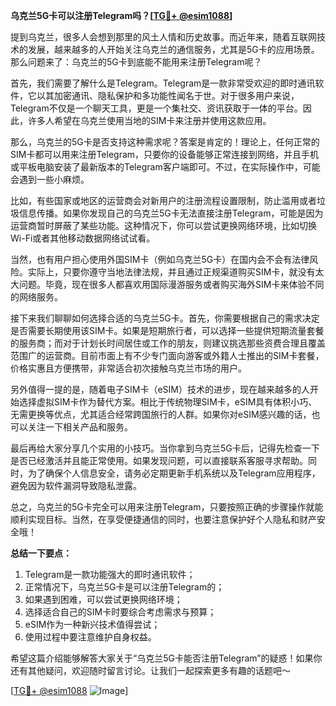 **乌克兰5G卡可以注册Telegram吗？[[TG💪+ @esim1088](https://t.me/s/esim1088)]**

提到乌克兰，很多人会想到那里的风土人情和历史故事。而近年来，随着互联网技术的发展，越来越多的人开始关注乌克兰的通信服务，尤其是5G卡的应用场景。那么问题来了：乌克兰的5G卡到底能不能用来注册Telegram呢？

首先，我们需要了解什么是Telegram。Telegram是一款非常受欢迎的即时通讯软件，它以其加密通讯、隐私保护和多功能性闻名于世。对于很多用户来说，Telegram不仅是一个聊天工具，更是一个集社交、资讯获取于一体的平台。因此，许多人希望在乌克兰使用当地的SIM卡来注册并使用这款应用。

那么，乌克兰的5G卡是否支持这种需求呢？答案是肯定的！理论上，任何正常的SIM卡都可以用来注册Telegram，只要你的设备能够正常连接到网络，并且手机或平板电脑安装了最新版本的Telegram客户端即可。不过，在实际操作中，可能会遇到一些小麻烦。

比如，有些国家或地区的运营商会对新用户的注册流程设置限制，防止滥用或者垃圾信息传播。如果你发现自己的乌克兰5G卡无法直接注册Telegram，可能是因为运营商暂时屏蔽了某些功能。这种情况下，你可以尝试更换网络环境，比如切换Wi-Fi或者其他移动数据网络试试看。

当然，也有用户担心使用外国SIM卡（例如乌克兰5G卡）在国内会不会有法律风险。实际上，只要你遵守当地法律法规，并且通过正规渠道购买SIM卡，就没有太大问题。毕竟，现在很多人都喜欢用国际漫游服务或者购买海外SIM卡来体验不同的网络服务。

接下来我们聊聊如何选择合适的乌克兰5G卡。首先，你需要根据自己的需求决定是否需要长期使用该SIM卡。如果是短期旅行者，可以选择一些提供短期流量套餐的服务商；而对于计划长时间居住或工作的朋友，则建议挑选那些资费合理且覆盖范围广的运营商。目前市面上有不少专门面向游客或外籍人士推出的SIM卡套餐，价格实惠且方便携带，非常适合初次接触乌克兰市场的用户。

另外值得一提的是，随着电子SIM卡（eSIM）技术的进步，现在越来越多的人开始选择虚拟SIM卡作为替代方案。相比于传统物理SIM卡，eSIM具有体积小巧、无需更换等优点，尤其适合经常跨国旅行的人群。如果你对eSIM感兴趣的话，也可以关注一下相关产品和服务。

最后再给大家分享几个实用的小技巧。当你拿到乌克兰5G卡后，记得先检查一下是否已经激活并且能正常使用。如果发现问题，可以直接联系客服寻求帮助。同时，为了确保个人信息安全，请务必定期更新手机系统以及Telegram应用程序，避免因为软件漏洞导致隐私泄露。

总之，乌克兰的5G卡完全可以用来注册Telegram，只要按照正确的步骤操作就能顺利实现目标。当然，在享受便捷通信的同时，也要注意保护好个人隐私和财产安全哦！

**总结一下要点：**
1. Telegram是一款功能强大的即时通讯软件；
2. 正常情况下，乌克兰5G卡是可以注册Telegram的；
3. 如果遇到困难，可以尝试更换网络环境；
4. 选择适合自己的SIM卡时要综合考虑需求与预算；
5. eSIM作为一种新兴技术值得尝试；
6. 使用过程中要注意维护自身权益。

希望这篇介绍能够解答大家关于“乌克兰5G卡能否注册Telegram”的疑惑！如果你还有其他疑问，欢迎随时留言讨论。让我们一起探索更多有趣的话题吧～ 

[[TG💪+ @esim1088](https://t.me/s/esim1088) ![Image](https://i.postimg.cc/4NQfJmqS/Snipaste-2025-05-13-00-14-12.png)]